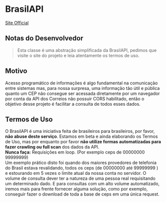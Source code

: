 ﻿# BrasilAPI
[Site Official](https://brasilapi.com.br/)

## Notas do Desenvolvedor

> Esta classe é uma abstração simplificada da BrasilAPI, pedimos que visite o site do projeto e leia atentamente os termos de uso.

## Motivo

Acesso programático de informações é algo fundamental na comunicação entre sistemas mas, para nossa surpresa, uma informação tão útil e pública quanto um CEP não consegue ser acessada diretamente por um navegador por conta da API dos Correios não possuir CORS habilitado, então o objetivo desse projeto é facilitar a consulta de todos esses dados.

## Termos de Uso

O BrasilAPI é uma iniciativa feita de brasileiros para brasileiros, por favor, **não abuse deste serviço**. Estamos em beta e ainda elaborando os Termos de Uso, mas por enquanto por favor **não utilize formas automatizadas para fazer crawling ou full scan** dos dados da API.<br/>
**Nunca faça:** Requisições em loop. (Por exemplo ceps de 00000000 99999999) <br/>
Um exemplo prático disto foi quando dos maiores provedores de telefonia do Brasil estava revalidando, todos os ceps (de 00000000 até 99999999 ) e estourando em 5 vezes o limite atual da nossa conta no servidor. O volume de consulta dever ter a natureza de uma pessoa real requisitando um determinado dado. E para consultas com um alto volume automatizado, iremos mais para frente fornecer alguma solução, como por exemplo, conseguir fazer o download de toda a base de ceps em uma única request.
